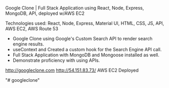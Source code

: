 Google Clone | Full Stack Application using React, Node, Express, MongoDB, API, deployed w/AWS EC2

Technologies used: React, Node, Express, Material UI, HTML, CSS, JS, API, AWS EC2, AWS Route 53

- Google Clone using Google's Custom Search API to render search engine results.
- useContext and Created a custom hook for the Search Engine API call.
- Full Stack Application with MongoDB and Mongoose installed as well.
- Demonstrate proficiency with using APIs.

http://googleclone.com 
http://54.151.83.73/ 
AWS EC2 Deployed

"# googleclone"
